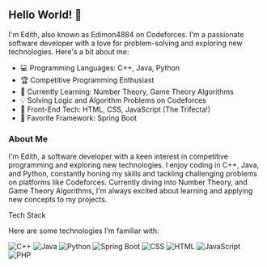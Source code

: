 ## Hello World! 👋

I'm Edith, also known as Edimon4884 on Codeforces. I'm a passionate software developer with a love for problem-solving and exploring new technologies. Here's a bit about me:

- 💻 Programming Languages: C++, Java, Python
- 🏆 Competitive Programming Enthusiast
- 🌱 Currently Learning: Number Theory, Game Theory Algorithms
- 💡 Solving Logic and Algorithm Problems on Codeforces
- 🔧 Front-End Tech: HTML, CSS, JavaScript (The Trifecta!)
- 🚀 Favorite Framework: Spring Boot
  
### About Me
I'm Edith, a software developer with a keen interest in competitive programming and exploring new technologies. I enjoy coding in C++, Java, and Python, constantly honing my skills and tackling challenging problems on platforms like Codeforces. Currently diving into Number Theory, and Game Theory Algorithms, I'm always excited about learning and applying new concepts to my projects.

Tech Stack

Here are some technologies I'm familiar with:

 ![C++](https://img.shields.io/badge/-C++-00599C?style=flat&logo=c%2B%2B&logoColor=white)
 ![Java](https://img.shields.io/badge/-Java-007396?style=flat&logo=java&logoColor=white)
 ![Python](https://img.shields.io/badge/-Python-3776AB?style=flat&logo=python&logoColor=white)
 ![Spring Boot](https://img.shields.io/badge/-Spring%20Boot-6DB33F?style=flat&logo=spring&logoColor=white)
 ![CSS](https://img.shields.io/badge/-CSS-1572B6?style=flat&logo=css3&logoColor=white)
 ![HTML](https://img.shields.io/badge/-HTML-E34F26?style=flat&logo=html5&logoColor=white)
 ![JavaScript](https://img.shields.io/badge/-JavaScript-F7DF1E?style=flat&logo=javascript&logoColor=black)
 ![PHP](https://img.shields.io/badge/-PHP-777BB4?style=flat&logo=php&logoColor=white)



